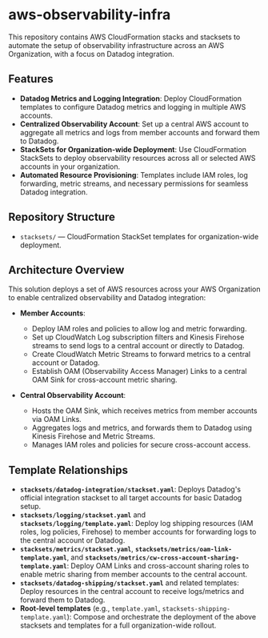 # aws-observability-infra

This repository contains AWS CloudFormation stacks and stacksets to automate the setup of observability infrastructure across an AWS Organization, with a focus on Datadog integration.

## Features

- **Datadog Metrics and Logging Integration**: Deploy CloudFormation templates to configure Datadog metrics and logging in multiple AWS accounts.
- **Centralized Observability Account**: Set up a central AWS account to aggregate all metrics and logs from member accounts and forward them to Datadog.
- **StackSets for Organization-wide Deployment**: Use CloudFormation StackSets to deploy observability resources across all or selected AWS accounts in your organization.
- **Automated Resource Provisioning**: Templates include IAM roles, log forwarding, metric streams, and necessary permissions for seamless Datadog integration.

## Repository Structure

- `stacksets/` — CloudFormation StackSet templates for organization-wide deployment.

## Architecture Overview

This solution deploys a set of AWS resources across your AWS Organization to enable centralized observability and Datadog integration:

- **Member Accounts**:
  - Deploy IAM roles and policies to allow log and metric forwarding.
  - Set up CloudWatch Log subscription filters and Kinesis Firehose streams to send logs to a central account or directly to Datadog.
  - Create CloudWatch Metric Streams to forward metrics to a central account or Datadog.
  - Establish OAM (Observability Access Manager) Links to a central OAM Sink for cross-account metric sharing.

- **Central Observability Account**:
  - Hosts the OAM Sink, which receives metrics from member accounts via OAM Links.
  - Aggregates logs and metrics, and forwards them to Datadog using Kinesis Firehose and Metric Streams.
  - Manages IAM roles and policies for secure cross-account access.

## Template Relationships

- **`stacksets/datadog-integration/stackset.yaml`**: Deploys Datadog's official integration stackset to all target accounts for basic Datadog setup.
- **`stacksets/logging/stackset.yaml`** and **`stacksets/logging/template.yaml`**: Deploy log shipping resources (IAM roles, log policies, Firehose) to member accounts for forwarding logs to the central account or Datadog.
- **`stacksets/metrics/stackset.yaml`**, **`stacksets/metrics/oam-link-template.yaml`**, and **`stacksets/metrics/cw-cross-account-sharing-template.yaml`**: Deploy OAM Links and cross-account sharing roles to enable metric sharing from member accounts to the central account.
- **`stacksets/datadog-shipping/stackset.yaml`** and related templates: Deploy resources in the central account to receive logs/metrics and forward them to Datadog.
- **Root-level templates** (e.g., `template.yaml`, `stacksets-shipping-template.yaml`): Compose and orchestrate the deployment of the above stacksets and templates for a full organization-wide rollout.
